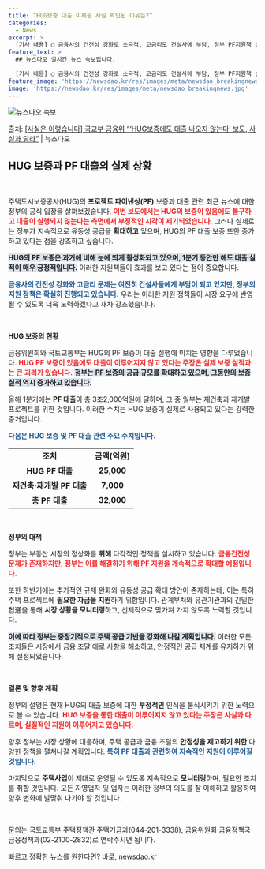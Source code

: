 ```yaml
---
title: “HUG보증 대출 미제공 사실 확인된 이유는?”
categories:
  - News
excerpt: >
  [기사 내용] ○ 금융사의 건전성 강화로 소극적, 고금리도 건설사에 부담, 정부 PF지원책 실효성 의문 [국…
feature_text: >
  ## 뉴스다오 실시간 뉴스 속보입니다.

  [기사 내용] ○ 금융사의 건전성 강화로 소극적, 고금리도 건설사에 부담, 정부 PF지원책 실효성 의문 [국…
feature_image: 'https://newsdao.kr/res/images/meta/newsdao_breakingnews.jpg'
image: 'https://newsdao.kr/res/images/meta/newsdao_breakingnews.jpg'
---
```


![뉴스다오 속보](https://newsdao.kr/res/images/meta/newsdao_breakingnews.jpg)

<p>출처: <a href="https://newsdao.kr/3545" rel="dofollow">[사실은 이렇습니다] 국교부·금융위 “‘HUG보증에도 대출 나오지 않는다’ 보도, 사실과 달라”</a> | 뉴스다오</p>

<h2 data-ke-size="size26">HUG 보증과 PF 대출의 실제 상황</h2>

<p data-ke-size="size16">&nbsp;</p>

주택도시보증공사(HUG)의 **프로젝트 파이낸싱(PF)** 보증과 대출 관련 최근 뉴스에 대한 정부의 공식 입장을 살펴보겠습니다. <b><span style="color: #ee2323;">이번 보도에서는 HUG의 보증이 있음에도 불구하고 대출이 실행되지 않는다는 측면에서 부정적인 시각이 제기되었습니다.</span></b> 그러나 실제로는 정부가 지속적으로 유동성 공급을 **확대하고** 있으며, HUG의 PF 대출 보증 또한 증가하고 있다는 점을 강조하고 싶습니다.

<b><span style="background-color: #21538527;">HUG의 PF 보증은 과거에 비해 눈에 띄게 활성화되고 있으며, 1분기 동안만 해도 대출 실적이 매우 긍정적입니다.</span></b> 이러한 지원책들이 효과를 보고 있다는 점이 중요합니다. 

<b><span style="color: #1a5490;">금융사의 건전성 강화와 고금리 문제는 여전히 건설사들에게 **부담**이 되고 있지만, 정부의 지원 정책은 확실히 진행되고 있습니다.</span></b> 우리는 이러한 지원 정책들이 시장 요구에 반영될 수 있도록 더욱 노력하겠다고 재차 강조했습니다.

<p data-ke-size="size16">&nbsp;</p>

<b>HUG 보증의 현황</b>

금융위원회와 국토교통부는 HUG의 PF 보증이 대출 실행에 미치는 영향을 다루었습니다. <b><span style="color: #ee2323;">HUG PF 보증이 있음에도 대출이 이루어지지 않고 있다는 주장은 실제 보증 실적과는 큰 괴리가 있습니다.</span></b> <b><span style="background-color: #21538527;">정부는 PF 보증의 공급 규모를 확대하고 있으며, 그동안의 보증 실적 역시 증가하고 있습니다.</span></b> 

올해 1분기에는 **PF 대출**이 총 3조2,000억원에 달하며, 그 중 일부는 재건축과 재개발 프로젝트를 위한 것입니다. 이러한 수치는 HUG 보증이 실제로 사용되고 있다는 강력한 증거입니다. 

<b><span style="color: #1a5490;">다음은 HUG 보증 및 PF 대출 관련 주요 수치입니다.</span></b>

<table>
<tr>
<td style="text-align: center; height: 17px;"><b>조치</b></td>
<td style="text-align: center; height: 17px;"><b>금액(억원)</b></td>
</tr>
<tr>
<td style="text-align: center; height: 17px;"><b>HUG PF 대출</b></td>
<td style="text-align: center; height: 17px;"><b>25,000</b></td>
</tr>
<tr>
<td style="text-align: center; height: 17px;"><b>재건축·재개발 PF 대출</b></td>
<td style="text-align: center; height: 17px;"><b>7,000</b></td>
</tr>
<tr>
<td style="text-align: center; height: 17px;"><b>총 PF 대출</b></td>
<td style="text-align: center; height: 17px;"><b>32,000</b></td>
</tr>
</table>

<p data-ke-size="size16">&nbsp;</p>

<b>정부의 대책</b>

정부는 부동산 시장의 정상화를 **위해** 다각적인 정책을 실시하고 있습니다. <b><span style="color: #ee2323;">금융건전성 문제가 존재하지만, 정부는 이를 해결하기 위해 PF 지원을 계속적으로 확대할 예정입니다.</span></b> 

또한 하반기에는 추가적인 규제 완화와 유동성 공급 확대 방안이 존재하는데, 이는 특히 주택 프로젝트에 **필요한 자금을 지원**하기 위함입니다. 관계부처와 유관기관과의 긴밀한 협通을 통해 **시장 상황을 모니터링**하고, 선제적으로 맞가져 가지 않도록 노력할 것입니다.

<b><span style="background-color: #21538527;">이에 따라 정부는 중장기적으로 주택 공급 기반을 강화해 나갈 계획입니다.</span></b> 
이러한 모든 조치들은 시장에서 금융 조달 애로 사항을 해소하고, 안정적인 공급 체계를 유지하기 위해 설정되었습니다.

<p data-ke-size="size16">&nbsp;</p>

<b>결론 및 향후 계획</b>

정부의 설명은 현재 HUG의 대출 보증에 대한 **부정적인** 인식을 불식시키기 위한 노력으로 볼 수 있습니다. <b><span style="color: #ee2323;">HUG 보증을 통한 대출이 이루어지지 않고 있다는 주장은 사실과 다르며, 실질적인 지원이 이루어지고 있습니다.</span></b> 

향후 정부는 시장 상황에 대응하며, 주택 공급과 금융 조달의 **안정성을 제고하기 위한** 다양한 정책을 펼쳐나갈 계획입니다. <b><span style="color: #1a5490;">특히 PF 대출과 관련하여 지속적인 지원이 이루어질 것입니다.</span></b> 

마지막으로 **주택사업**이 제대로 운영될 수 있도록 지속적으로 **모니터링**하며, 필요한 조치를 취할 것입니다. 모든 자영업자 및 업자는 이러한 정부의 의도를 잘 이해하고 활용하여 향후 변화에 발맞춰 나가야 할 것입니다. 

<p data-ke-size="size16">&nbsp;</p>

문의는 국토교통부 주택정책관 주택기금과(044-201-3338), 금융위원회 금융정책국 금융정책과(02-2100-2832)로 연락주시면 됩니다.  

빠르고 정확한 뉴스를 원한다면? 바로, <a href="https://newsdao.kr" rel="dofollow">newsdao.kr</a>


